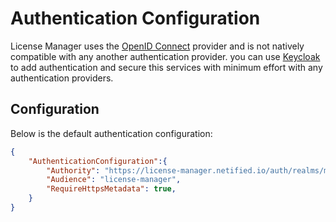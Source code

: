 # Authentication Configuration

License Manager uses the [OpenID Connect](ttps://openid.net/connect/) provider and is not natively compatible with any another authentication provider.
you can use [Keycloak](https://www.keycloak.org) to add authentication and secure this services with minimum effort with any authentication providers.

## Configuration

Below is the default authentication configuration:

```json
{
    "AuthenticationConfiguration":{
        "Authority": "https://license-manager.netified.io/auth/realms/master",
        "Audience": "license-manager",
        "RequireHttpsMetadata": true,
    }
}
```
